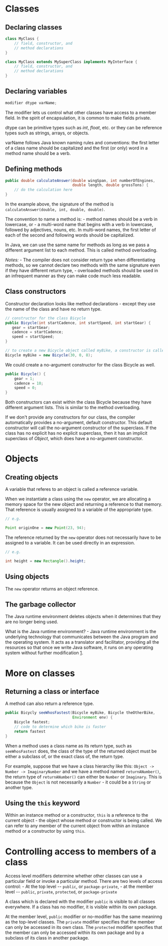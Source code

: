 # Classes

## Declaring classes

```java
class MyClass {
    // field, constructor, and
    // method declarations
}
```

```java
class MyClass extends MySuperClass implements MyInterface {
    // field, constructor, and
    // method declarations
}
```

## Declaring variables

```java
modifier dtype varName;
```

The modifier lets us control what other classes have access to a member field. In the spirit of encapsulation, it is common to make fields private.

dtype can be primitive types such as *int*, *float*, etc. or they can be reference types such as strings, arrays, or objects.

varName follows Java known naming rules and conventions: the first letter of a class name should be capitalized and the first (or only) word in a method name should be a verb.

## Defining methods

```java
public double calculateAnswer(double wingSpan, int numberOfEngines,
                              double length, double grossTons) {
    // do the calculation here                              
}
```

In the example above, the signature of the method is `calculateAnswer(double, int, double, double)`.

The convention to name a method is:
    - method names should be a verb in lowercase, or
    - a multi-word name that begins with a verb in lowercase, followed by adjectives, nouns, etc. In multi-word names, the first letter of each of the second and following words should be capitalized.

In Java, we can use the same name for methods as long as we pass a different argument list to each method. This is called method overloading.

*Notes:*
    - The compiler does not consider return type when differentiating methods, so we cannot declare two methods with the same signature even if they have different return type,
    - overloaded methods should be used in an infrequent manner as they can make code much less readable.

## Class constructors

Constructor declaration looks like method declarations - except they use the name of the class and have no return type.

```java
// constructor for the class Bicycle
public Bicycle(int startCadence, int startSpeed, int startGear) {
   gear = startGear;
   cadence = startCadence;
   speed = startSpeed;
}

// to create a new Bicycle object called myBike, a constructor is called by the `new` operator
Bicycle myBike = new Bicycle(30, 0, 8);
```

We could create a no-argument constructor for the class Bicycle as well.

```java
public Bicycle() {
    gear = 1;
    cadence = 10;
    speed = 0;
}
```

Both constructors can exist within the class Bicycle because they have different argument lists. This is similar to the method overloading.

If we don't provide any constructors for our class, the compiler automatically provides a no-argument, default constructor. This default constructor will call the no-argument constructor of the superclass. If the class has no explicit has no explicit superclass, then it has an implicit superclass of *Object*, which does have a no-argument constructor.

# Objects

## Creating objects

A variable that referes to an object is called a reference variable.

When we instantiate a class using the `new` operator, we are allocating a memory space for the new object and returning a reference to that memory. That reference is usually assigned to a variable of the appropriate type.

```java
// e.g.

Point originOne = new Point(23, 94);
```

The reference returned by the `new` operator does not necessarily have to be assigned to a variable. It can be used directly in an expression.

```java
// e.g.

int height = new Rectangle().height;
```

## Using objects

The `new` operator returns an object reference.

## The garbage collector

The Java runtime environment deletes objects when it determines that they are no longer being used.

What is the Java runtime environment?
    - Java runtime environment is the underlying technology that communicates between the Java program and the operating system. It acts as a translator and facilitator, providing all the resources so that once we write Java software, it runs on any operating system without further modification [1](https://aws.amazon.com/what-is/java-runtime-environment/).

# More on classes

## Returning a class or interface

A method can also return a reference type.

```java
public Bicycly seeWhosFastest(Bicycle myBike, Bicycle theOtherBike,
                              Environment env) {
    Bicycle fastest;
    // code to determine which bike is faster
    return fastest
}
```

When a method uses a class name as its return type, such as `seeWhosFastest` does, the class of the type of the returned object must be either a subclass of, or the exact class of, the return type.

For example, suppose that we have a class hierarchy like this: `Object -> Number -> ImaginaryNumber` and we have a method named `returnANumber()`, the return type of `returnANumber()` can either be `Number` or `Imaginary`. This is because the `Object` is not necessarily a `Number` - it could be a `String` or another type.

## Using the `this` keyword

Within an instance method or a constructor, `this` is a reference to the current object - the object whose method or constructor is being called. We can refer to any member of the current object from within an instance method or a constructor by using `this`.

# Controlling access to members of a class

Access level modifiers determine whether other classes can use a particular field or invoke a particular method. There are two levels of access control:
    - At the top level -- `public`, or `package-private`,
    - at the member level -- `public`, `private`, `protected`, or `package-private`

A class which is declared with the modifier `public` is visible to all classes everywhere. If a class has no modifier, it is visible within its own package.

At the member level, `public` modifier or no-modifier has the same meaninng as the top-level classes. The `private` modifier specifies that the member can only be accessed in its own class. The `protected` modifier specifies that the member can only be accessed within its own package and by a subclass of its class in another package.
